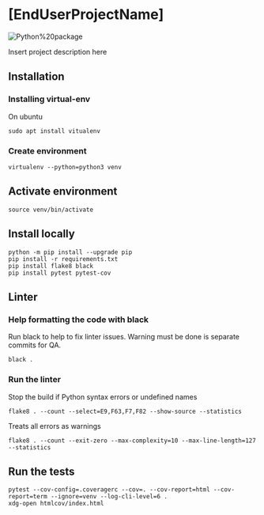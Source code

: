 # [EndUserProjectName]

![Python%20package](https://github.com/[ProjectSpace]/[ProjectName]/workflows/Python%20package/badge.svg)

Insert project description here

## Installation

### Installing virtual-env

On ubuntu

```
sudo apt install vitualenv
```

### Create environment

```
virtualenv --python=python3 venv
```

## Activate environment

```
source venv/bin/activate
```

## Install locally

```
python -m pip install --upgrade pip
pip install -r requirements.txt
pip install flake8 black
pip install pytest pytest-cov
```

## Linter

### Help formatting the code with black

Run black to help to fix linter issues. Warning must be done is separate commits for QA.

```
black .
```

### Run the linter

Stop the build if Python syntax errors or undefined names

```
flake8 . --count --select=E9,F63,F7,F82 --show-source --statistics
```

Treats all errors as warnings

```
flake8 . --count --exit-zero --max-complexity=10 --max-line-length=127 --statistics
```

## Run the tests

```
pytest --cov-config=.coveragerc --cov=. --cov-report=html --cov-report=term --ignore=venv --log-cli-level=6 .
xdg-open htmlcov/index.html
```
